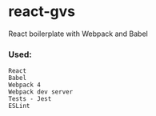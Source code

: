 # react-gvs
React boilerplate with Webpack and Babel

### Used:
```
React
Babel
Webpack 4
Webpack dev server
Tests - Jest
ESLint
```